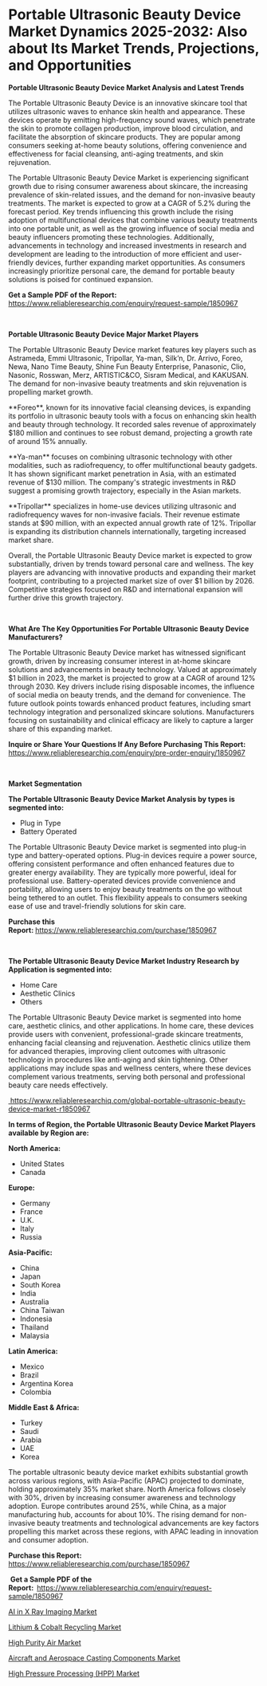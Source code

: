 <p><h1>Portable Ultrasonic Beauty Device Market Dynamics 2025-2032: Also about Its Market Trends, Projections, and Opportunities</h1></p><p><strong>Portable Ultrasonic Beauty Device Market Analysis and Latest Trends</strong></p>
<p><p>The Portable Ultrasonic Beauty Device is an innovative skincare tool that utilizes ultrasonic waves to enhance skin health and appearance. These devices operate by emitting high-frequency sound waves, which penetrate the skin to promote collagen production, improve blood circulation, and facilitate the absorption of skincare products. They are popular among consumers seeking at-home beauty solutions, offering convenience and effectiveness for facial cleansing, anti-aging treatments, and skin rejuvenation.</p><p>The Portable Ultrasonic Beauty Device Market is experiencing significant growth due to rising consumer awareness about skincare, the increasing prevalence of skin-related issues, and the demand for non-invasive beauty treatments. The market is expected to grow at a CAGR of 5.2% during the forecast period. Key trends influencing this growth include the rising adoption of multifunctional devices that combine various beauty treatments into one portable unit, as well as the growing influence of social media and beauty influencers promoting these technologies. Additionally, advancements in technology and increased investments in research and development are leading to the introduction of more efficient and user-friendly devices, further expanding market opportunities. As consumers increasingly prioritize personal care, the demand for portable beauty solutions is poised for continued expansion.</p></p>
<p><strong>Get a Sample PDF of the Report:&nbsp;</strong> <a href="https://www.reliableresearchiq.com/enquiry/request-sample/1850967?utm_campaign=1123&utm_medium=2&utm_source=Github&utm_content=ia&utm_term=26032025&utm_id=portable-ultrasonic-beauty-device">https://www.reliableresearchiq.com/enquiry/request-sample/1850967</a></p>
<p>&nbsp;</p>
<p><strong>Portable Ultrasonic Beauty Device Major Market Players</strong></p>
<p><p>The Portable Ultrasonic Beauty Device market features key players such as Astrameda, Emmi Ultrasonic, Tripollar, Ya-man, Silk’n, Dr. Arrivo, Foreo, Newa, Nano Time Beauty, Shine Fun Beauty Enterprise, Panasonic, Clio, Nasonic, Rosswan, Merz, ARTISTIC&CO, Sisram Medical, and KAKUSAN. The demand for non-invasive beauty treatments and skin rejuvenation is propelling market growth. </p><p>**Foreo**, known for its innovative facial cleansing devices, is expanding its portfolio in ultrasonic beauty tools with a focus on enhancing skin health and beauty through technology. It recorded sales revenue of approximately $180 million and continues to see robust demand, projecting a growth rate of around 15% annually.</p><p>**Ya-man** focuses on combining ultrasonic technology with other modalities, such as radiofrequency, to offer multifunctional beauty gadgets. It has shown significant market penetration in Asia, with an estimated revenue of $130 million. The company's strategic investments in R&D suggest a promising growth trajectory, especially in the Asian markets.</p><p>**Tripollar** specializes in home-use devices utilizing ultrasonic and radiofrequency waves for non-invasive facials. Their revenue estimate stands at $90 million, with an expected annual growth rate of 12%. Tripollar is expanding its distribution channels internationally, targeting increased market share.</p><p>Overall, the Portable Ultrasonic Beauty Device market is expected to grow substantially, driven by trends toward personal care and wellness. The key players are advancing with innovative products and expanding their market footprint, contributing to a projected market size of over $1 billion by 2026. Competitive strategies focused on R&D and international expansion will further drive this growth trajectory.</p></p>
<p>&nbsp;</p>
<p><strong>What Are The Key Opportunities For Portable Ultrasonic Beauty Device Manufacturers?</strong></p>
<p><p>The Portable Ultrasonic Beauty Device market has witnessed significant growth, driven by increasing consumer interest in at-home skincare solutions and advancements in beauty technology. Valued at approximately $1 billion in 2023, the market is projected to grow at a CAGR of around 12% through 2030. Key drivers include rising disposable incomes, the influence of social media on beauty trends, and the demand for convenience. The future outlook points towards enhanced product features, including smart technology integration and personalized skincare solutions. Manufacturers focusing on sustainability and clinical efficacy are likely to capture a larger share of this expanding market.</p></p>
<p><strong>Inquire or Share Your Questions If Any Before Purchasing This Report:</strong> <a href="https://www.reliableresearchiq.com/enquiry/pre-order-enquiry/1850967?utm_campaign=1123&utm_medium=2&utm_source=Github&utm_content=ia&utm_term=26032025&utm_id=portable-ultrasonic-beauty-device">https://www.reliableresearchiq.com/enquiry/pre-order-enquiry/1850967</a></p>
<p>&nbsp;</p>
<p><strong>Market Segmentation</strong></p>
<p><strong>The Portable Ultrasonic Beauty Device Market Analysis by types is segmented into:</strong></p>
<p><ul><li>Plug in Type</li><li>Battery Operated</li></ul></p>
<p><p>The Portable Ultrasonic Beauty Device market is segmented into plug-in type and battery-operated options. Plug-in devices require a power source, offering consistent performance and often enhanced features due to greater energy availability. They are typically more powerful, ideal for professional use. Battery-operated devices provide convenience and portability, allowing users to enjoy beauty treatments on the go without being tethered to an outlet. This flexibility appeals to consumers seeking ease of use and travel-friendly solutions for skin care.</p></p>
<p><strong>Purchase this Report:&nbsp;</strong><a href="https://www.reliableresearchiq.com/purchase/1850967?utm_campaign=1123&utm_medium=2&utm_source=Github&utm_content=ia&utm_term=26032025&utm_id=portable-ultrasonic-beauty-device">https://www.reliableresearchiq.com/purchase/1850967</a></p>
<p>&nbsp;</p>
<p><strong>The Portable Ultrasonic Beauty Device Market Industry Research by Application is segmented into:</strong></p>
<p><ul><li>Home Care</li><li>Aesthetic Clinics</li><li>Others</li></ul></p>
<p><p>The Portable Ultrasonic Beauty Device market is segmented into home care, aesthetic clinics, and other applications. In home care, these devices provide users with convenient, professional-grade skincare treatments, enhancing facial cleansing and rejuvenation. Aesthetic clinics utilize them for advanced therapies, improving client outcomes with ultrasonic technology in procedures like anti-aging and skin tightening. Other applications may include spas and wellness centers, where these devices complement various treatments, serving both personal and professional beauty care needs effectively.</p></p>
<p><a href="https://www.reliableresearchiq.com/global-portable-ultrasonic-beauty-device-market-r1850967?utm_campaign=1123&utm_medium=2&utm_source=Github&utm_content=ia&utm_term=26032025&utm_id=portable-ultrasonic-beauty-device">&nbsp;https://www.reliableresearchiq.com/global-portable-ultrasonic-beauty-device-market-r1850967</a></p>
<p><strong>In terms of Region, the Portable Ultrasonic Beauty Device Market Players available by Region are:</strong></p>
<p>
    <p> <strong> North America: </strong>
        <ul>
            <li>United States</li>
            <li>Canada</li>
        </ul>
        </p> 
    <p> <strong> Europe: </strong>
        <ul>
            <li>Germany</li>
            <li>France</li>
            <li>U.K.</li>
            <li>Italy</li>
            <li>Russia</li>
        </ul>
        </p> 
    <p> <strong> Asia-Pacific: </strong>
        <ul>
            <li>China</li>
            <li>Japan</li>
            <li>South Korea</li>
            <li>India</li>
            <li>Australia</li>
            <li>China Taiwan</li>
            <li>Indonesia</li>
            <li>Thailand</li>
            <li>Malaysia</li>
        </ul>
        </p> 
    <p> <strong> Latin America: </strong>
        <ul>
            <li>Mexico</li>
            <li>Brazil</li>
            <li>Argentina Korea</li>
            <li>Colombia</li>
        </ul>
        </p> 
    <p> <strong> Middle East & Africa: </strong>
        <ul>
            <li>Turkey</li>
            <li>Saudi</li>
            <li>Arabia</li>
            <li>UAE</li>
            <li>Korea</li>
        </ul>
    </p>
    </p>
<p><p>The portable ultrasonic beauty device market exhibits substantial growth across various regions, with Asia-Pacific (APAC) projected to dominate, holding approximately 35% market share. North America follows closely with 30%, driven by increasing consumer awareness and technology adoption. Europe contributes around 25%, while China, as a major manufacturing hub, accounts for about 10%. The rising demand for non-invasive beauty treatments and technological advancements are key factors propelling this market across these regions, with APAC leading in innovation and consumer adoption.</p></p>
<p><strong>Purchase this Report: </strong><a href="https://www.reliableresearchiq.com/purchase/1850967?utm_campaign=1123&utm_medium=2&utm_source=Github&utm_content=ia&utm_term=26032025&utm_id=portable-ultrasonic-beauty-device">https://www.reliableresearchiq.com/purchase/1850967</a></p>
<p>&nbsp;<strong>Get a Sample PDF of the Report:&nbsp;&nbsp;</strong><a href="https://www.reliableresearchiq.com/enquiry/request-sample/1850967?utm_campaign=1123&utm_medium=2&utm_source=Github&utm_content=ia&utm_term=26032025&utm_id=portable-ultrasonic-beauty-device">https://www.reliableresearchiq.com/enquiry/request-sample/1850967</a></p>
<p><strong></strong></p>
<p><p><a href="https://github.com/laverkyllozc/Market-Research-Report-List-1/blob/main/ai-in-x-ray-imaging-market.md?utm_campaign=1123&utm_medium=2&utm_source=Github&utm_content=ia&utm_term=26032025&utm_id=portable-ultrasonic-beauty-device">AI in X Ray Imaging Market</a></p><p><a href="https://github.com/puttslukis59/Market-Research-Report-List-1/blob/main/lithium-cobalt-recycling-market.md?utm_campaign=1123&utm_medium=2&utm_source=Github&utm_content=ia&utm_term=26032025&utm_id=portable-ultrasonic-beauty-device">Lithium & Cobalt Recycling Market</a></p><p><a href="https://github.com/furnoirons9e/Market-Research-Report-List-1/blob/main/high-purity-air-market.md?utm_campaign=1123&utm_medium=2&utm_source=Github&utm_content=ia&utm_term=26032025&utm_id=portable-ultrasonic-beauty-device">High Purity Air Market</a></p><p><a href="https://github.com/clemmheisefy/Market-Research-Report-List-1/blob/main/aircraft-and-aerospace-casting-components-market.md?utm_campaign=1123&utm_medium=2&utm_source=Github&utm_content=ia&utm_term=26032025&utm_id=portable-ultrasonic-beauty-device">Aircraft and Aerospace Casting Components Market</a></p><p><a href="https://github.com/foddekampo/Market-Research-Report-List-1/blob/main/high-pressure-processing-hpp-market.md?utm_campaign=1123&utm_medium=2&utm_source=Github&utm_content=ia&utm_term=26032025&utm_id=portable-ultrasonic-beauty-device">High Pressure Processing (HPP) Market</a></p></p>